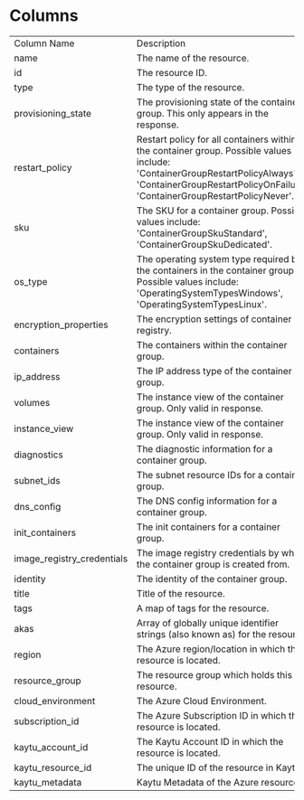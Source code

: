 # Columns  

<table>
	<tr><td>Column Name</td><td>Description</td></tr>
	<tr><td>name</td><td>The name of the resource.</td></tr>
	<tr><td>id</td><td>The resource ID.</td></tr>
	<tr><td>type</td><td>The type of the resource.</td></tr>
	<tr><td>provisioning_state</td><td>The provisioning state of the container group. This only appears in the response.</td></tr>
	<tr><td>restart_policy</td><td>Restart policy for all containers within the container group. Possible values include: 'ContainerGroupRestartPolicyAlways', 'ContainerGroupRestartPolicyOnFailure', 'ContainerGroupRestartPolicyNever'.</td></tr>
	<tr><td>sku</td><td>The SKU for a container group. Possible values include: 'ContainerGroupSkuStandard', 'ContainerGroupSkuDedicated'.</td></tr>
	<tr><td>os_type</td><td>The operating system type required by the containers in the container group. Possible values include: 'OperatingSystemTypesWindows', 'OperatingSystemTypesLinux'.</td></tr>
	<tr><td>encryption_properties</td><td>The encryption settings of container registry.</td></tr>
	<tr><td>containers</td><td>The containers within the container group.</td></tr>
	<tr><td>ip_address</td><td>The IP address type of the container group.</td></tr>
	<tr><td>volumes</td><td>The instance view of the container group. Only valid in response.</td></tr>
	<tr><td>instance_view</td><td>The instance view of the container group. Only valid in response.</td></tr>
	<tr><td>diagnostics</td><td>The diagnostic information for a container group.</td></tr>
	<tr><td>subnet_ids</td><td>The subnet resource IDs for a container group.</td></tr>
	<tr><td>dns_config</td><td>The DNS config information for a container group.</td></tr>
	<tr><td>init_containers</td><td>The init containers for a container group.</td></tr>
	<tr><td>image_registry_credentials</td><td>The image registry credentials by which the container group is created from.</td></tr>
	<tr><td>identity</td><td>The identity of the container group.</td></tr>
	<tr><td>title</td><td>Title of the resource.</td></tr>
	<tr><td>tags</td><td>A map of tags for the resource.</td></tr>
	<tr><td>akas</td><td>Array of globally unique identifier strings (also known as) for the resource.</td></tr>
	<tr><td>region</td><td>The Azure region/location in which the resource is located.</td></tr>
	<tr><td>resource_group</td><td>The resource group which holds this resource.</td></tr>
	<tr><td>cloud_environment</td><td>The Azure Cloud Environment.</td></tr>
	<tr><td>subscription_id</td><td>The Azure Subscription ID in which the resource is located.</td></tr>
	<tr><td>kaytu_account_id</td><td>The Kaytu Account ID in which the resource is located.</td></tr>
	<tr><td>kaytu_resource_id</td><td>The unique ID of the resource in Kaytu.</td></tr>
	<tr><td>kaytu_metadata</td><td>Kaytu Metadata of the Azure resource.</td></tr>
</table>